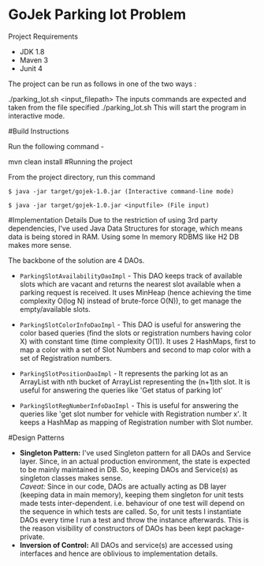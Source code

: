 # GoJek Parking lot Problem

Project Requirements
* JDK 1.8
* Maven 3
* Junit 4

The project can be run as follows in one of the two ways :

./parking_lot.sh <input_filepath>
The inputs commands are expected and taken from the file specified
./parking_lot.sh This will start the program in interactive mode.

#Build Instructions

Run the following command -

mvn clean install
#Running the project

From the project directory, run this command

`$ java -jar target/gojek-1.0.jar (Interactive command-line mode)`

`$ java -jar target/gojek-1.0.jar <inputfile> (File input)`

#Implementation Details
Due to the restriction of using 3rd party dependencies, I've used Java Data Structures for storage, which means data is being stored in RAM.
Using some In memory RDBMS like H2 DB makes more sense.

The backbone of the solution are 4 DAOs.
* `ParkingSlotAvailabilityDaoImpl` - This DAO keeps track of available slots which are vacant and returns the nearest slot available when a parking request is received.
It uses MinHeap (hence achieving the time complexity O(log N) instead of brute-force O(N)), to get manage the empty/available slots.

* `ParkingSlotColorInfoDaoImpl` - This DAO is useful for answering the color based queries (find the slots or registration numbers having color X) with constant time (time complexity O(1)).
It uses 2 HashMaps, first to map a color with a set of Slot Numbers and second to map color with a set of Registration numbers.

* `ParkingSlotPositionDaoImpl` - It represents the parking lot as an ArrayList with nth bucket of ArrayList representing the (n+1)th slot.
It is useful for answering the queries like 'Get status of parking lot'

* `ParkingSlotRegNumberInfoDaoImpl` - This is useful for answering the queries like 'get slot number for vehicle with Registration number x'.
It keeps a HashMap as mapping of Registration number with Slot number.

#Design Patterns
* **Singleton Pattern:** I've used Singleton pattern for all DAOs and Service layer. Since, in an actual production environment, the state is expected to be mainly maintained in DB.
So, keeping DAOs and Service(s) as singleton classes makes sense.<br>
_Caveat:_ Since in our code, DAOs are actually acting as DB layer (keeping data in main memory), keeping them singleton for unit tests made tests inter-dependent.
i.e. behaviour of one test will depend on the sequence in which tests are called. So, for unit tests I instantiate DAOs every time I run a test and throw the instance afterwards.
This is the reason visibility of constructors of DAOs has been kept package-private.
* **Inversion of Control:** All DAOs and service(s) are accessed using interfaces and hence are oblivious to implementation details.
 
